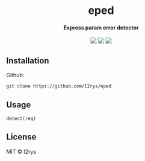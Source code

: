 <h1 align="center">eped</h1>
<h4 align="center">Express param error detector</h4>
<p align="center">
	<a href="https://github.com/I2rys/eped/blob/main/LICENSE"><img src="https://img.shields.io/github/license/I2rys/eped?style=flat-square"></img></a>
	<a href="https://github.com/I2rys/eped/issues"><img src="https://img.shields.io/github/issues/I2rys/eped.svg"></img></a>
	<a href="https://nodejs.org/"><img src="https://img.shields.io/badge/-Nodejs-green?style=flat-square&logo=Node.js"></img></a>
</p>


## Installation
Github:

    git clone https://github.com/I2rys/eped
    
## Usage
```
detect(req)
```

## License
MIT © I2rys
